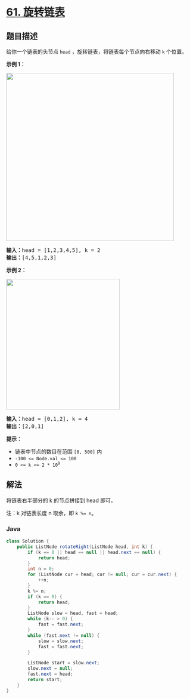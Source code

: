 # [61. 旋转链表](https://leetcode.cn/problems/rotate-list)

## 题目描述

<p>给你一个链表的头节点 <code>head</code> ，旋转链表，将链表每个节点向右移动&nbsp;<code>k</code><em>&nbsp;</em>个位置。</p>

<p><strong>示例 1：</strong></p>
<img alt="" src="https://fastly.jsdelivr.net/gh/doocs/leetcode@main/solution/0000-0099/0061.Rotate%20List/images/rotate1.jpg" style="width: 450px;" />
<pre>
<strong>输入：</strong>head = [1,2,3,4,5], k = 2
<strong>输出：</strong>[4,5,1,2,3]
</pre>

<p><strong>示例 2：</strong></p>
<img alt="" src="https://fastly.jsdelivr.net/gh/doocs/leetcode@main/solution/0000-0099/0061.Rotate%20List/images/roate2.jpg" style="width: 305px; height: 350px;" />
<pre>
<strong>输入：</strong>head = [0,1,2], k = 4
<strong>输出：</strong>[2,0,1]
</pre>

<p><strong>提示：</strong></p>

<ul>
	<li>链表中节点的数目在范围 <code>[0, 500]</code> 内</li>
	<li><code>-100 &lt;= Node.val &lt;= 100</code></li>
	<li><code>0 &lt;= k &lt;= 2 * 10<sup>9</sup></code></li>
</ul>

## 解法

将链表右半部分的 k 的节点拼接到 head 即可。

注：k 对链表长度 n 取余，即 `k %= n`。

### **Java**

```java
class Solution {
    public ListNode rotateRight(ListNode head, int k) {
        if (k == 0 || head == null || head.next == null) {
            return head;
        }
        int n = 0;
        for (ListNode cur = head; cur != null; cur = cur.next) {
            ++n;
        }
        k %= n;
        if (k == 0) {
            return head;
        }
        ListNode slow = head, fast = head;
        while (k-- > 0) {
            fast = fast.next;
        }
        while (fast.next != null) {
            slow = slow.next;
            fast = fast.next;
        }

        ListNode start = slow.next;
        slow.next = null;
        fast.next = head;
        return start;
    }
}
```

